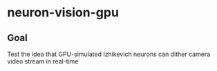 neuron-vision-gpu
=================

## Goal
Test the idea that GPU-simulated Izhikevich neurons can dither camera video stream in real-time
